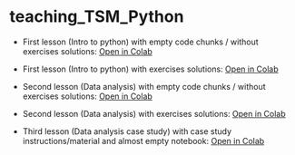 # teaching_TSM_Python


* First lesson (Intro to python) with empty code chunks / without exercises solutions: [Open in Colab](https://githubtocolab.com/louis-olive/teaching_Python/blob/master/notebooks/01_introduction_to_python_wo_solutions.ipynb)

* First lesson (Intro to python) with exercises solutions: [Open in Colab](https://githubtocolab.com/louis-olive/teaching_Python/blob/master/notebooks/01_introduction_to_python.ipynb)

* Second lesson (Data analysis) with empty code chunks / without exercises solutions: [Open in Colab](https://githubtocolab.com/louis-olive/teaching_Python/blob/master/notebooks/02_data_analysis_with_python_wo_solutions.ipynb)

* Second lesson (Data analysis) with exercises solutions: [Open in Colab](https://githubtocolab.com/louis-olive/teaching_Python/blob/master/notebooks/02_data_analysis_with_python.ipynb)

* Third lesson (Data analysis case study) with case study instructions/material and almost empty notebook: [Open in Colab](https://githubtocolab.com/louis-olive/teaching_Python/blob/master/notebooks/03_real_estate_eda_wo_solutions.ipynb)